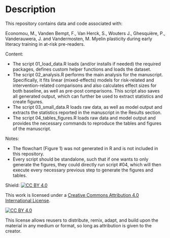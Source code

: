 # Description

This repository contains data and code associated with:

Economou, M., Vanden Bempt, F., Van Herck, S., Wouters J.,  Ghesquière, P., Vanderauwera, J. and Vandermosten, M. Myelin plasticity during early literacy training in at-risk pre-readers.

Content:

- The script 01_load_data.R loads (and/or installs if needed) the required packages, defines custom helper functions and loads the dataset. 
- The script 02_analysis.R performs the main analysis for the manuscript. Specifically, it fits linear (mixed-effects) models for risk-related and intervention-related comparisons and also calculates effect sizes for both baseline, as well as pre-post comparisons. This script also saves all generated output, which can further be used to extract statistics and create figures.
- The script 03_small_data.R loads raw data, as well as model output and extracts the statistics reported in the manuscript in the Results section.
- The script 04_tables_figures.R loads raw data and model output and provides the necessary commands to reproduce the tables and figures of the manuscript.

Notes:
- The flowchart (Figure 1) was not generated in R and is not included in this repository.
- Every script should be standalone, such that if one wants to only generate the figures, they could directly run script #04, which will then execute every necessary previous step to generate the figures and tables.


Shield: [![CC BY 4.0][cc-by-shield]][cc-by]

This work is licensed under a
[Creative Commons Attribution 4.0 International License][cc-by].

[![CC BY 4.0][cc-by-image]][cc-by]

[cc-by]: http://creativecommons.org/licenses/by/4.0/
[cc-by-image]: https://i.creativecommons.org/l/by/4.0/88x31.png
[cc-by-shield]: https://img.shields.io/badge/License-CC%20BY%204.0-lightgrey.svg

This license allows reusers to distribute, remix, adapt, and build upon the material in any medium or format, so long as attribution is given to the creator.
